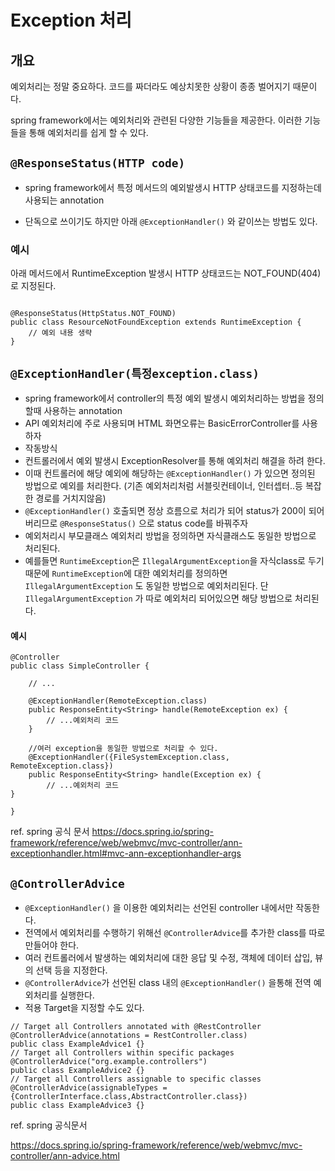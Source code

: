 # Exception 처리

## 개요

예외처리는 정말 중요하다. 코드를 짜더라도 예상치못한 상황이 종종 벌어지기 때문이다.

spring framework에서는 예외처리와 관련된 다양한 기능들을 제공한다. 이러한 기능들을 통해 예외처리를 쉽게 할 수 있다.



## `@ResponseStatus(HTTP code)`
- spring framework에서 특정 메서드의 예외발생시 HTTP 상태코드를 지정하는데 사용되는 annotation

- 단독으로 쓰이기도 하지만 아래 `@ExceptionHandler()` 와 같이쓰는 방법도 있다.

### 예시

아래 메서드에서 RuntimeException 발생시 HTTP 상태코드는 NOT_FOUND(404)로 지정된다.

```

@ResponseStatus(HttpStatus.NOT_FOUND)
public class ResourceNotFoundException extends RuntimeException {
    // 예외 내용 생략
}
```


## `@ExceptionHandler(특정exception.class)`
- spring framework에서 controller의 특정 예외 발생시 예외처리하는 방법을 정의할때 사용하는 annotation
- API 예외처리에 주로 사용되며 HTML 화면오류는 BasicErrorController를 사용하자
- 작동방식
- 컨트롤러에서 예외 발생시 ExceptionResolver를 통해 예외처리 해결을 하려 한다.
- 이때 컨트롤러에 해당 예외에 해당하는 `@ExceptionHandler()` 가 있으면 정의된 방법으로 예외를 처리한다. (기존 예외처리처럼 서블릿컨테이너, 인터셉터..등 복잡한 경로를 거치지않음)
- `@ExceptionHandler()` 호출되면 정상 흐름으로 처리가 되어 status가 200이 되어버리므로 `@ResponseStatus()` 으로 status code를 바꿔주자
- 예외처리시 부모클래스 예외처리 방법을 정의하면 자식클래스도 동일한 방법으로 처리된다.
- 예를들면 `RuntimeException`은 `IllegalArgumentException`을 자식class로 두기 때문에 `RuntimeException`에 대한 예외처리를 정의하면 `IllegalArgumentException` 도 동일한 방법으로 예외처리된다. 단 `IllegalArgumentException` 가 따로 예외처리 되어있으면 해당 방법으로 처리된다. 


#### 예시


```
@Controller
public class SimpleController {

	// ...

	@ExceptionHandler(RemoteException.class)
	public ResponseEntity<String> handle(RemoteException ex) {
		// ...예외처리 코드
	}

    //여러 exception을 동일한 방법으로 처리할 수 있다.
    @ExceptionHandler({FileSystemException.class, RemoteException.class})
    public ResponseEntity<String> handle(Exception ex) {
	    // ...예외처리 코드
}

}

```
ref. spring 공식 문서
https://docs.spring.io/spring-framework/reference/web/webmvc/mvc-controller/ann-exceptionhandler.html#mvc-ann-exceptionhandler-args










## `@ControllerAdvice` 
- `@ExceptionHandler()` 을 이용한 예외처리는 선언된 controller 내에서만 작동한다.
- 전역에서 예외처리를 수행하기 위해선 `@ControllerAdvice`를 추가한 class를 따로만들어야 한다.
- 여러 컨트롤러에서 발생하는 예외처리에 대한 응답 및 수정, 객체에 데이터 삽입, 뷰의 선택 등을 지정한다.
-  `@ControllerAdvice`가 선언된 class 내의 `@ExceptionHandler()` 을통해 전역 예외처리를 실행한다.
- 적용 Target을 지정할 수도 있다.

```
// Target all Controllers annotated with @RestController
@ControllerAdvice(annotations = RestController.class)
public class ExampleAdvice1 {}
// Target all Controllers within specific packages
@ControllerAdvice("org.example.controllers")
public class ExampleAdvice2 {}
// Target all Controllers assignable to specific classes
@ControllerAdvice(assignableTypes = {ControllerInterface.class,AbstractController.class})
public class ExampleAdvice3 {}
```

ref. spring 공식문서

https://docs.spring.io/spring-framework/reference/web/webmvc/mvc-controller/ann-advice.html